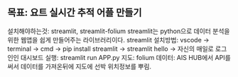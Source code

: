 ## 목표: 요트 실시간 추적 어플 만들기
설치해야하는것: streamlit, streamlit-folium
streamlit는 python으로 데이터 분석을 위한 웹앱을 쉽게 만들어주는 라이브러리이다.
streamlit 설치방법: vscode -> terminal -> cmd -> pip install streamlit -> streamlit hello -> 자신의 매일로 로그인인
대시보드 실행: streamlit run APP.py 
지도: folium
데이터: AIS HUB에서 API를써서 데이터를 가져온뒤에 지도에 선박 위치정보를 뿌림.

